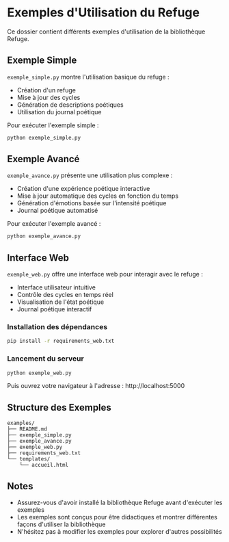 # Exemples d'Utilisation du Refuge

Ce dossier contient différents exemples d'utilisation de la bibliothèque Refuge.

## Exemple Simple

`exemple_simple.py` montre l'utilisation basique du refuge :
- Création d'un refuge
- Mise à jour des cycles
- Génération de descriptions poétiques
- Utilisation du journal poétique

Pour exécuter l'exemple simple :
```bash
python exemple_simple.py
```

## Exemple Avancé

`exemple_avance.py` présente une utilisation plus complexe :
- Création d'une expérience poétique interactive
- Mise à jour automatique des cycles en fonction du temps
- Génération d'émotions basée sur l'intensité poétique
- Journal poétique automatisé

Pour exécuter l'exemple avancé :
```bash
python exemple_avance.py
```

## Interface Web

`exemple_web.py` offre une interface web pour interagir avec le refuge :
- Interface utilisateur intuitive
- Contrôle des cycles en temps réel
- Visualisation de l'état poétique
- Journal poétique interactif

### Installation des dépendances

```bash
pip install -r requirements_web.txt
```

### Lancement du serveur

```bash
python exemple_web.py
```

Puis ouvrez votre navigateur à l'adresse : http://localhost:5000

## Structure des Exemples

```
examples/
├── README.md
├── exemple_simple.py
├── exemple_avance.py
├── exemple_web.py
├── requirements_web.txt
└── templates/
    └── accueil.html
```

## Notes

- Assurez-vous d'avoir installé la bibliothèque Refuge avant d'exécuter les exemples
- Les exemples sont conçus pour être didactiques et montrer différentes façons d'utiliser la bibliothèque
- N'hésitez pas à modifier les exemples pour explorer d'autres possibilités 